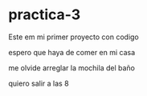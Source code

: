 # practica-3

Este em mi primer proyecto con codigo

espero que haya de comer en mi casa

me olvide arreglar la mochila del baño

quiero salir a las 8
